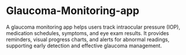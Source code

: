 # Glaucoma-Monitoring-app
A glaucoma monitoring app helps users track intraocular pressure (IOP), medication schedules, symptoms, and eye exam results. It provides reminders, visual progress charts, and alerts for abnormal readings, supporting early detection and effective glaucoma management.
